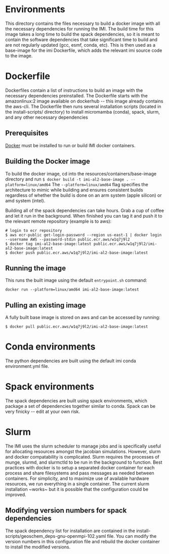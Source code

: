 # Environments 
This directory contains the files necessary to build a docker image with all the necessary dependencies for running the IMI. The build time for this image takes a long time to build the spack dependencies, so it is meant to contain the software dependencies that take significant time to build and are not regularly updated (gcc, esmf, conda, etc). This is then used as a base-image for the imi Dockerfile, which adds the relevant imi source code to the image.

# Dockerfile
Dockerfiles contain a list of instructions to build an image with the necessary dependencies preinstalled. The Dockerfile starts with the amazonlinux:2 image available on dockerhub -- this image already contains the aws-cli. The Dockerfile then runs several installation scripts (located in the install-scripts/ directory) to install micromamba (conda), spack, slurm, and any other necessary dependencies

## Prerequisites
[Docker](https://www.docker.com/) must be installed to run or build IMI docker containers.

## Building the Docker image 
To build the docker image, cd into the resources/containers/base-image directory and run
`$ docker build -t imi-al2-base-image . --platform=linux/amd64`
The `--platform=linux/amd64` flag specifies the architecture to mimic while building and ensures consistent builds regardless of whether the build is done on an arm system (apple silicon) or amd system (intel).

Building all of the spack dependencies can take hours. Grab a cup of coffee and let it run in the background.
When finished you can tag it and push it to the relevant remote repository (example is to aws):
```
# login to ecr repository
$ aws ecr-public get-login-password --region us-east-1 | docker login --username AWS --password-stdin public.ecr.aws/w1q7j9l2
$ docker tag imi-al2-base-image:latest public.ecr.aws/w1q7j9l2/imi-al2-base-image:latest
$ docker push public.ecr.aws/w1q7j9l2/imi-al2-base-image:latest
```
## Running the image
This runs the built image using the default `entrypoint.sh` command:

`docker run --platform=linux/amd64 imi-al2-base-image:latest`

## Pulling an existing image
A fully built base image is stored on aws and can be accessed by running:
```
$ docker pull public.ecr.aws/w1q7j9l2/imi-al2-base-image:latest
```
# Conda environments
The python dependencies are built using the default imi conda environment.yml file.

# Spack environments
The spack dependencies are built using spack environments, which package a set of dependencies together similar to conda. Spack can be very finicky -- edit at your own risk.

# Slurm
The IMI uses the slurm scheduler to manage jobs and is specifically useful for allocating resources amongst the jacobian simulations. However, slurm and docker compatability is complicated. Slurm requires the processes of munge, slurmd, and slurmctld to be run in the background to function. Best practices with docker is to setup a separated docker container for each process and share filesystems and pass messages as needed between containers. For simplicity, and to maximize use of available hardware resources, we run everything in a single container. The current slurm installation ~works~ but it is possible that the configuration could be improved.
## Modifying version numbers for spack dependencies
The spack dependency list for installation are contained in the install-scripts/geoschem_deps-gnu-openmpi-102.yaml file. You can modify the version numbers in this configuration file and rebuild the docker container to install the modified versions.
